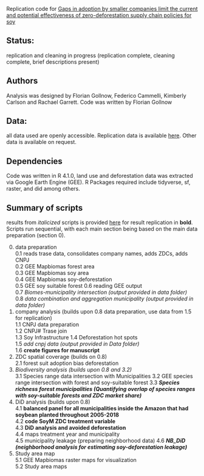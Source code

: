 Replication code for [Gaps in adoption by smaller companies limit the current and potential effectiveness of zero-deforestation supply chain policies for soy](https://papers.ssrn.com/sol3/papers.cfm?abstract_id=4006677)

## Status: 
replication and cleaning in progress (replication complete, cleaning complete, brief descriptions present)

## Authors
Analysis was designed by Florian Gollnow, Federico Cammelli, Kimberly Carlson and Rachael Garrett. Code was written by Florian Gollnow

## Data: 
all data used are openly accessible. Replication data is available [here](https://www.dropbox.com/sh/irog673gk6yy5az/AAB9FTCjn-0Bg-6RSLIQoDUUa?dl=0). Other data is available on request.

## Dependencies
Code was written in R 4.1.0, land use and deforestation data was extracted via Google Earth Engine (GEE). R Packages required include tidyverse, sf, raster, and did among others.

## Summary of scripts 
results from *italicized* scripts is provided [here](https://www.dropbox.com/sh/irog673gk6yy5az/AAB9FTCjn-0Bg-6RSLIQoDUUa?dl=0) for result replication in **bold**. Scripts run sequential, with each main section being based on the main data preparation (section 0). 

0. data preparation  
  0.1 reads trase data, consolidates company names, adds ZDCs, adds CNPJ  
  0.2 GEE Mapbiomas forest area  
  0.3 GEE Mapbiomas soy area  
  0.4 GEE Mapbiomas soy-deforestation  
  0.5 GEE soy suitable forest
  0.6 reading GEE output  
  0.7 *Biomes-municipality intersection (output provided in data folder)*  
  0.8 *data combination and aggregation municipality (output provided in data folder)*      
1. company analysis (builds upon 0.8 data preparation, use data from 1.5 for replication)   
  1.1 CNPJ data preparation  
  1.2 CNPJ# Trase join  
  1.3 Soy Infrastructure 
  1.4 Deforestation hot spots  
  1.5 *add cnpj data (output provided in Data folder)*  
  1.6 **create figures for manuscript**  
2. ZDC spatial coverage (builds on 0.8)   
  2.1 forest suit adoption bias deforestation
3. *Biodiversity analysis (builds upon 0.8 and 3.2)*   
  3.1 Species range data intersection with Municipalities 
  3.2 GEE species range intersection with forest and soy-suitable forest
  3.3 ***Species richness forest municipalities (Quantifying overlap of species ranges with soy-suitable forests and ZDC market share)***
4. DiD analysis (builds upon 0.8)   
  4.1 **balanced panel for all municipalities inside the Amazon that had soybean planted throughout 2005-2018**  
  4.2 **code SoyM ZDC treatment variable**  
  4.3 **DiD analysis and avoided deforestation**   
  4.4 maps treatment year and municipality  
  4.5 municipality leakage (preparing neighborhood data)
  4.6 ***NB_DiD (neighborhood analysis for estimating soy-deforestation leakage)*** 
5. Study area map  
  5.1 GEE Mapbiomas raster maps for visualization  
  5.2 Study area maps   



